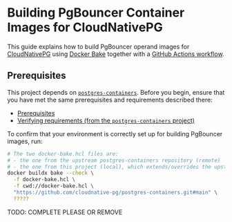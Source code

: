 # Building PgBouncer Container Images for CloudNativePG

This guide explains how to build PgBouncer operand images for
[CloudNativePG](https://cloudnative-pg.io) using
[Docker Bake](https://docs.docker.com/build/bake/) together with a
[GitHub Actions workflow](.github/workflows/bake.yml).

## Prerequisites

This project depends on
[`postgres-containers`](https://github.com/cloudnative-pg/postgres-containers).
Before you begin, ensure that you have met the same prerequisites and
requirements described there:

- [Prerequisites](https://github.com/cloudnative-pg/postgres-containers/blob/main/BUILD.md#prerequisites)
- [Verifying requirements (from the `postgres-containers` project)](https://github.com/cloudnative-pg/postgres-containers/blob/main/BUILD.md#verifying-requirements)

To confirm that your environment is correctly set up for building PgBouncer
images, run:

```bash
# The two docker-bake.hcl files are:
# - the one from the upstream postgres-containers repository (remote)
# - the one from this project (local), which extends/overrides the upstream file
docker buildx bake --check \
  -f docker-bake.hcl \
  -f cwd://docker-bake.hcl \
  "https://github.com/cloudnative-pg/postgres-containers.git#main" \
  ?????
```

TODO: COMPLETE PLEASE OR REMOVE
